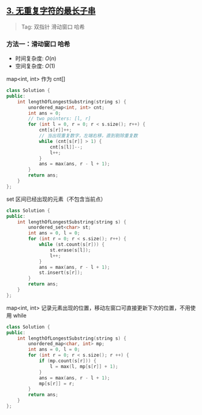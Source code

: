## [3. 无重复字符的最长子串](https://leetcode.cn/problems/longest-substring-without-repeating-characters/description)

> Tag: 双指针 滑动窗口 哈希

### 方法一：滑动窗口 哈希
* 时间复杂度: ${O(n)}$
* 空间复杂度: ${O(1)}$

map<int, int> 作为 cnt[]

```cpp
class Solution {
public:
    int lengthOfLongestSubstring(string s) {
        unordered_map<int, int> cnt;
        int ans = 0;
        // two pointers: [l, r]
        for (int l = 0, r = 0; r < s.size(); r++) {
            cnt[s[r]]++;
            // 当出现重复数字，左端右移，直到剔除重复数
            while (cnt[s[r]] > 1) {
                cnt[s[l]]--;
                l++;
            }
            ans = max(ans, r - l + 1);
        }
        return ans;
    }
};
```

set<char> 区间已经出现的元素（不包含当前点）

```cpp
class Solution {
public:
    int lengthOfLongestSubstring(string s) {
        unordered_set<char> st;
        int ans = 0, l = 0;
        for (int r = 0; r < s.size(); r++) {
            while (st.count(s[r])) {
                st.erase(s[l]);
                l++;
            }
            ans = max(ans, r - l + 1);
            st.insert(s[r]);
        }
        return ans;
    }
};
```

map<int, int> 记录元素出现的位置，移动左窗口可直接更新下次的位置，不用使用 while

```cpp
class Solution {
public:
    int lengthOfLongestSubstring(string s) {
        unordered_map<char, int> mp;
        int ans = 0, l = 0;
        for (int r = 0; r < s.size(); r ++) {
            if (mp.count(s[r])) {
                l = max(l, mp[s[r]] + 1);
            }
            ans = max(ans, r - l + 1);
            mp[s[r]] = r;
        }
        return ans;
    }
};
```
